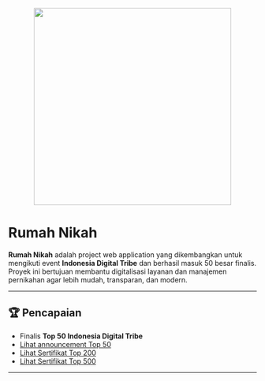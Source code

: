 <p align="center"><a href="https://laravel.com" target="_blank"><img src="https://raw.githubusercontent.com/laravel/art/master/logo-lockup/5%20SVG/2%20CMYK/1%20Full%20Color/laravel-logolockup-cmyk-red.svg" width="400"></a></p>

# Rumah Nikah

**Rumah Nikah** adalah project web application yang dikembangkan untuk mengikuti event **Indonesia Digital Tribe** dan berhasil masuk 50 besar finalis.  
Proyek ini bertujuan membantu digitalisasi layanan dan manajemen pernikahan agar lebih mudah, transparan, dan modern.

---

## 🏆 Pencapaian
- Finalis **Top 50 Indonesia Digital Tribe**
- [Lihat announcement Top 50](./docs/TOP50.jpg)
- [Lihat Sertifikat Top 200](./docs/TOP200.jpg)
- [Lihat Sertifikat Top 500](./docs/TOP500.jpg)  

---
